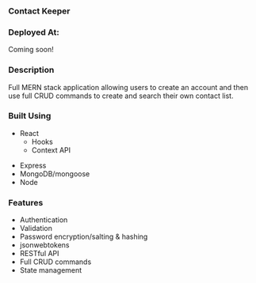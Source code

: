 ### Contact Keeper

### Deployed At:

Coming soon!

### Description

Full MERN stack application allowing users to create an account and then use full CRUD commands to create and search their own contact list.

### Built Using

* React
  * Hooks
  * Context API
-   Express
-   MongoDB/mongoose
-   Node

### Features
* Authentication
* Validation
* Password encryption/salting & hashing
* jsonwebtokens
* RESTful API
* Full CRUD commands
* State management